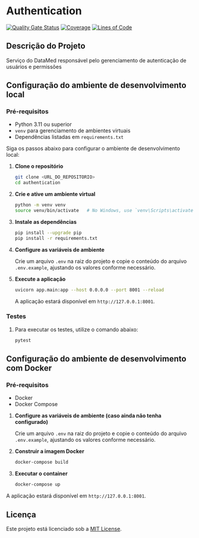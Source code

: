 # Authentication

[![Quality Gate Status](https://sonarcloud.io/api/project_badges/measure?project=EPS-DataMed_authentication&metric=alert_status)](https://sonarcloud.io/summary/new_code?id=EPS-DataMed_authentication)
[![Coverage](https://sonarcloud.io/api/project_badges/measure?project=EPS-DataMed_authentication&metric=coverage)](https://sonarcloud.io/summary/new_code?id=EPS-DataMed_authentication)
[![Lines of Code](https://sonarcloud.io/api/project_badges/measure?project=EPS-DataMed_authentication&metric=ncloc)](https://sonarcloud.io/summary/new_code?id=EPS-DataMed_authentication)

## Descrição do Projeto

Serviço do DataMed responsável pelo gerenciamento de autenticação de usuários e permissões

## Configuração do ambiente de desenvolvimento local

### Pré-requisitos

- Python 3.11 ou superior
- `venv` para gerenciamento de ambientes virtuais
- Dependências listadas em `requirements.txt`

Siga os passos abaixo para configurar o ambiente de desenvolvimento local:

1. **Clone o repositório**

   ```bash
   git clone <URL_DO_REPOSITORIO>
   cd authentication
   ```

2. **Crie e ative um ambiente virtual**

   ```bash
   python -m venv venv
   source venv/bin/activate   # No Windows, use `venv\Scripts\activate`
   ```

3. **Instale as dependências**

   ```bash
   pip install --upgrade pip
   pip install -r requirements.txt 
   ```

4. **Configure as variáveis de ambiente**

   Crie um arquivo `.env` na raiz do projeto e copie o conteúdo do arquivo `.env.example`, ajustando os valores conforme necessário.

5. **Execute a aplicação**

   ```bash
   uvicorn app.main:app --host 0.0.0.0 --port 8001 --reload
   ```

   A aplicação estará disponível em `http://127.0.0.1:8001`.

### Testes

1. Para executar os testes, utilize o comando abaixo:

    ```bash
    pytest
    ```

## Configuração do ambiente de desenvolvimento com Docker

### Pré-requisitos

- Docker
- Docker Compose

1. **Configure as variáveis de ambiente (caso ainda não tenha configurado)**

   Crie um arquivo `.env` na raiz do projeto e copie o conteúdo do arquivo `.env.example`, ajustando os valores conforme necessário.

2. **Construir a imagem Docker**
    ```bash
    docker-compose build
    ```

3. **Executar o container**
    ```bash
    docker-compose up
    ```

A aplicação estará disponível em `http://127.0.0.1:8001`.

## Licença

Este projeto está licenciado sob a [MIT License](./LICENSE).